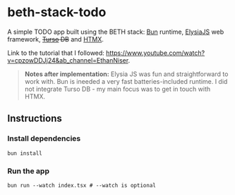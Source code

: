 # beth-stack-todo
A simple TODO app built using the BETH stack: [Bun](https://bun.sh/) runtime, [ElysiaJS](https://elysiajs.com/) web framework, ~~[Turso](https://turso.tech/) DB~~ and [HTMX](https://htmx.org/).

Link to the tutorial that I followed: https://www.youtube.com/watch?v=cpzowDDJj24&ab_channel=EthanNiser. 

> **Notes after implementation:** Elysia JS was fun and straightforward to work with. Bun is ineeded a very fast batteries-included runtime. I did not integrate Turso DB - my main focus was to get in touch with HTMX. 

## Instructions

### Install dependencies
`bun install`

### Run the app
`bun run --watch index.tsx # --watch is optional`
